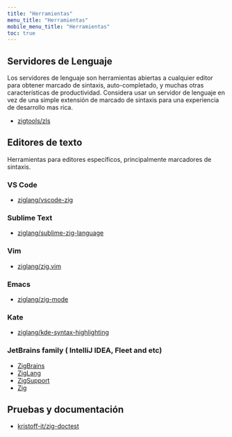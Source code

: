 ```yaml
---
title: "Herramientas"
menu_title: "Herramientas"
mobile_menu_title: "Herramientas"
toc: true
---
```


## Servidores de Lenguaje
Los servidores de lenguaje son herramientas abiertas a cualquier editor para obtener marcado de sintaxis, auto-completado, y muchas otras características de productividad. Considera usar un servidor de lenguaje en vez de una simple extensión de marcado de sintaxis para una experiencia de desarrollo mas rica.

- [zigtools/zls](https://github.com/zigtools/zls)

## Editores de texto
Herramientas para editores específicos, principalmente marcadores de sintaxis.

### VS Code
- [ziglang/vscode-zig](https://github.com/ziglang/vscode-zig)

### Sublime Text
- [ziglang/sublime-zig-language](https://github.com/ziglang/sublime-zig-language)

### Vim
- [ziglang/zig.vim](https://github.com/ziglang/zig.vim)

### Emacs
- [ziglang/zig-mode](https://github.com/ziglang/zig-mode)

### Kate
- [ziglang/kde-syntax-highlighting](https://github.com/ziglang/kde-syntax-highlighting)

### JetBrains family ( IntelliJ IDEA, Fleet and etc)
- [ZigBrains](https://plugins.jetbrains.com/plugin/22456-zigbrains)
- [ZigLang](https://plugins.jetbrains.com/plugin/17143-ziglang)
- [ZigSupport](https://plugins.jetbrains.com/plugin/18062-zig-support)
- [Zig](https://plugins.jetbrains.com/plugin/10560-zig)


## Pruebas y documentación
- [kristoff-it/zig-doctest](https://github.com/kristoff-it/zig-doctest)

